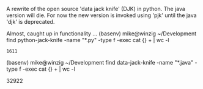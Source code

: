 A rewrite of the open source 'data jack knife' (DJK) in python.  The java version will die.
For now the new version is invoked using 'pjk' until the java 'djk' is deprecated.

Almost, caught up in functionality ...
(basenv) mike@winzig ~/Development find python-jack-knife -name "*.py" -type f -exec cat {} + | wc -l

    1611
(basenv) mike@winzig ~/Development find data-jack-knife -name "*.java" -type f -exec cat {} + | wc -l

   32922

